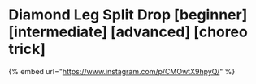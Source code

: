 # Diamond Leg Split Drop \[beginner] \[intermediate] \[advanced] \[choreo trick]

{% embed url="https://www.instagram.com/p/CMOwtX9hpyQ/" %}
